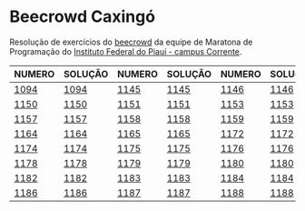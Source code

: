 # Beecrowd Caxingó
Resolução de exercícios do [beecrowd](https://www.beecrowd.com.br/) da equipe de Maratona de Programação do [Instituto Federal do Piauí - campus Corrente](https://www.instagram.com/ifpicorrente).

| NUMERO  | SOLUÇÃO | NUMERO  | SOLUÇÃO | NUMERO  | SOLUÇÃO | NUMERO  | SOLUÇÃO |
|---------|---------|---------|---------|---------|---------|---------|---------|
|[1094](https://www.beecrowd.com.br/repository/UOJ_1094.html)|[1094](https://github.com/jhonatasjgr/Beecrowd-Caxingo/blob/main/C/1094.c)|[1145](https://www.beecrowd.com.br/repository/UOJ_1145.html)|[1145](https://github.com/jhonatasjgr/Beecrowd-Caxingo/blob/main/C/1145.c)|[1146](https://www.beecrowd.com.br/repository/UOJ_1146.html)|[1146](https://github.com/jhonatasjgr/Beecrowd-Caxingo/blob/main/C/1146.c)|[1149](https://www.beecrowd.com.br/repository/UOJ_1149.html)|[1149](https://github.com/jhonatasjgr/Beecrowd-Caxingo/blob/main/C/1149.c)|
|[1150](https://www.beecrowd.com.br/repository/UOJ_1150.html)|[1150](https://github.com/jhonatasjgr/Beecrowd-Caxingo/blob/main/C/1150.c)|[1151](https://www.beecrowd.com.br/repository/UOJ_1151.html)|[1151](https://github.com/jhonatasjgr/Beecrowd-Caxingo/blob/main/C/1151.c)|[1153](https://www.beecrowd.com.br/repository/UOJ_1153.html)|[1153](https://github.com/jhonatasjgr/Beecrowd-Caxingo/blob/main/C/1153.c)|[1154](https://www.beecrowd.com.br/repository/UOJ_1154.html)|[1154](https://github.com/jhonatasjgr/Beecrowd-Caxingo/blob/main/C/1154.c)|
|[1157](https://www.beecrowd.com.br/repository/UOJ_1157.html)|[1157](https://github.com/jhonatasjgr/Beecrowd-Caxingo/blob/main/C/1157.c)|[1158](https://www.beecrowd.com.br/repository/UOJ_1158.html)|[1158](https://github.com/jhonatasjgr/Beecrowd-Caxingo/blob/main/C/1158.c)|[1159](https://www.beecrowd.com.br/repository/UOJ_1159.html)|[1159](https://github.com/jhonatasjgr/Beecrowd-Caxingo/blob/main/C/1159.c)|[1160](https://www.beecrowd.com.br/repository/UOJ_1160.html)|[1160](https://github.com/jhonatasjgr/Beecrowd-Caxingo/blob/main/C/1160.c)|
|[1164](https://www.beecrowd.com.br/repository/UOJ_1164.html)|[1164](https://github.com/jhonatasjgr/Beecrowd-Caxingo/blob/main/C/1164.c)|[1165](https://www.beecrowd.com.br/repository/UOJ_1165.html)|[1165](https://github.com/jhonatasjgr/Beecrowd-Caxingo/blob/main/C/1165.c)|[1172](https://www.beecrowd.com.br/repository/UOJ_1172.html)|[1172](https://github.com/jhonatasjgr/Beecrowd-Caxingo/blob/main/C/1172.c)|[1173](https://www.beecrowd.com.br/repository/UOJ_1173.html)|[1173](https://github.com/jhonatasjgr/Beecrowd-Caxingo/blob/main/C/1173.c)|
|[1174](https://www.beecrowd.com.br/repository/UOJ_1174.html)|[1174](https://github.com/jhonatasjgr/Beecrowd-Caxingo/blob/main/C/1174.c)|[1175](https://www.beecrowd.com.br/repository/UOJ_1175.html)|[1175](https://github.com/jhonatasjgr/Beecrowd-Caxingo/blob/main/C/1175.c)|[1176](https://www.beecrowd.com.br/repository/UOJ_1176.html)|[1176](https://github.com/jhonatasjgr/Beecrowd-Caxingo/blob/main/C/1176.c)|[1177](https://www.beecrowd.com.br/repository/UOJ_1177.html)|[1177](https://github.com/jhonatasjgr/Beecrowd-Caxingo/blob/main/C/1177.c)|
|[1178](https://www.beecrowd.com.br/repository/UOJ_1178.html)|[1178](https://github.com/jhonatasjgr/Beecrowd-Caxingo/blob/main/C/1178.c)|[1179](https://www.beecrowd.com.br/repository/UOJ_1179.html)|[1179](https://github.com/jhonatasjgr/Beecrowd-Caxingo/blob/main/C/1179.c)|[1180](https://www.beecrowd.com.br/repository/UOJ_1180.html)|[1180](https://github.com/jhonatasjgr/Beecrowd-Caxingo/blob/main/C/1180.c)|[1181](https://www.beecrowd.com.br/repository/UOJ_1181.html)|[1181](https://github.com/jhonatasjgr/Beecrowd-Caxingo/blob/main/C/1181.c)|
|[1182](https://www.beecrowd.com.br/repository/UOJ_1182.html)|[1182](https://github.com/jhonatasjgr/Beecrowd-Caxingo/blob/main/C/1182.c)|[1183](https://www.beecrowd.com.br/repository/UOJ_1183.html)|[1183](https://github.com/jhonatasjgr/Beecrowd-Caxingo/blob/main/C/1183.c)|[1184](https://www.beecrowd.com.br/repository/UOJ_1184.html)|[1184](https://github.com/jhonatasjgr/Beecrowd-Caxingo/blob/main/C/1184.c)|[1185](https://www.beecrowd.com.br/repository/UOJ_1185.html)|[1185](https://github.com/jhonatasjgr/Beecrowd-Caxingo/blob/main/C/1185.c)|
|[1186](https://www.beecrowd.com.br/repository/UOJ_1186.html)|[1186](https://github.com/jhonatasjgr/Beecrowd-Caxingo/blob/main/C/1186.c)|[1187](https://www.beecrowd.com.br/repository/UOJ_1187.html)|[1187](https://github.com/jhonatasjgr/Beecrowd-Caxingo/blob/main/C/1187.c)|[1188](https://www.beecrowd.com.br/repository/UOJ_1188.html)|[1188](https://github.com/jhonatasjgr/Beecrowd-Caxingo/blob/main/C/1188.c)|
